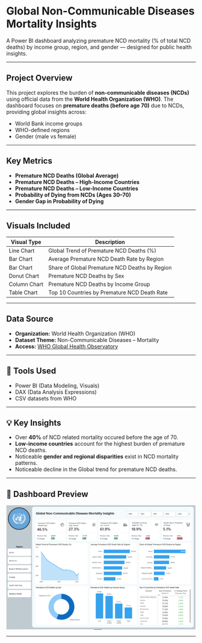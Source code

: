 # Global Non-Communicable Diseases Mortality Insights

A Power BI dashboard analyzing premature NCD mortality (% of total NCD deaths) by income group, region, and gender — designed for public health insights.


---

## Project Overview

This project explores the burden of **non-communicable diseases (NCDs)** using official data from the **World Health Organization (WHO)**. The dashboard focuses on **premature deaths (before age 70)** due to NCDs, providing global insights across:

- World Bank income groups
- WHO-defined regions
- Gender (male vs female)


---

## Key Metrics

- **Premature NCD Deaths (Global Average)**
- **Premature NCD Deaths – High-Income Countries**
- **Premature NCD Deaths – Low-Income Countries**
- **Probability of Dying from NCDs (Ages 30–70)**
- **Gender Gap in Probability of Dying**


---

## Visuals Included

| Visual Type     | Description                                                      |
|-----------------|------------------------------------------------------------------|
| Line Chart      | Global Trend of Premature NCD Deaths (%)                        |
| Bar Chart       | Average Premature NCD Death Rate by Region                      |
| Bar Chart       | Share of Global Premature NCD Deaths by Region                  |
| Donut Chart     | Premature NCD Deaths by Sex                                     |
| Column Chart    | Premature NCD Deaths by Income Group                            |
| Table Chart     | Top 10 Countries by Premature NCD Death Rate                    |

---


## Data Source

- **Organization:** World Health Organization (WHO)
- **Dataset Theme:** Non-Communicable Diseases – Mortality
- **Access:** [WHO Global Health Observatory](https://www.who.int/data/gho)

---

## 🧰 Tools Used

- Power BI (Data Modeling, Visuals)
- DAX (Data Analysis Expressions)
- CSV datasets from WHO

---

## 💡 Key Insights

- Over **40%** of NCD related mortality occured before the age of 70.
- **Low-income countries** account for the highest burden of premature NCD deaths.
- Noticeable **gender and regional disparities** exist in NCD mortality patterns.
- Noticeable decline in the Global trend for premature NCD deaths.

---

## 📸 Dashboard Preview

![Dashboard Preview](./images/ncd_dashboard2.PNG)

---



